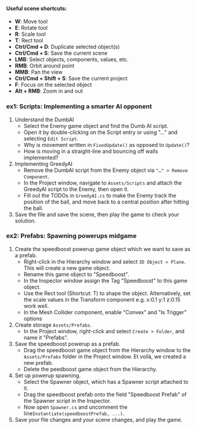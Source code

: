 #### Useful scene shortcuts:
- **W**: Move tool
- **E**: Rotate tool
- **R**: Scale tool
- **T**: Rect tool
- **Ctrl/Cmd + D**: Duplicate selected object(s)
- **Ctrl/Cmd + S**: Save the current scene
- **LMB**: Select objects, components, values, etc.
- **RMB**: Orbit around point
- **MMB**: Pan the view
- **Ctrl/Cmd + Shift + S**: Save the current project
- **F**: Focus on the selected object
- **Alt + RMB**: Zoom in and out


### ex1: Scripts: Implementing a smarter AI opponent
<!-- Perhaps remove first part or better, do this in class -->
1. Understand the DumbAI
    - Select the Enemy game object and find the Dumb AI script.
    - Open it by double-clicking on the Script entry or using "…" and selecting `Edit Script`.
    - Why is movement written in `FixedUpdate()` as opposed to `Update()`?
    - How is moving in a straight-line and bouncing off walls implemented? 
2. Implementing GreedyAI
    - Remove the DumbAI script from the Enemy object via `"…" > Remove Component`.
    - In the Project window, navigate to `Assets/Scripts` and attach the GreedyAI script to the Enemy, then open it.
    - Fill out the TODOs in `GreedyAI.cs` to make the Enemy track the position of the ball, and move back to a central position after hitting the ball. 
3. Save the file and save the scene, then play the game to check your solution.


### ex2: Prefabs: Spawning powerups midgame
1. Create the speedboost powerup game object which we want to save as a prefab.
    - Right-click in the Hierarchy window and select `3D Object > Plane`. This will create a new game object.
    - Rename this game object to "Speedboost".
    - In the Inspector window assign the Tag "Speedboost" to this game object.
    - Use the Rect tool (Shortcut: T) to shape the object. Alternatively, set the scale values in the Transform component e.g. x:0.1 y:1 z:0.15 work well.
    - In the Mesh Collider component, enable "Convex" and "Is Trigger" options
2. Create storage  `Assets/Prefabs`.
    - In the Project window, right-click and select `Create > Folder`, and name it "Prefabs".
3. Save the speedboost powerup as a prefab.
    - Drag the speedboost game object from the Hierarchy window to the `Assets/Prefabs` folder in the Project window. Et voilà, we created a new prefab.
    - Delete the peedboost game object from the Hierarchy.
4. Set up powerup spawning.
    - Select the Spawner object, which has a Spawner script attached to it.
    - Drag the speedboost prefab onto the field "Speedboost Prefab" of the Spawner script in the Inspector.
    - Now open `Spawner.cs` and uncomment the line`Instantiate(speedboostPrefab, ...)`.
5. Save your file changes and your scene changes, and play the game.